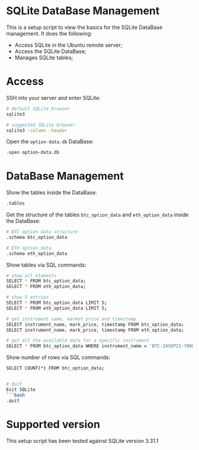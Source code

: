 # SQLite DataBase Management

This is a setup script to view the basics for the SQLite DataBase management. It does the following:
* Access SQLite in the Ubuntu remote server;
* Access the SQLite DataBase;
* Manages SQLite tables;

# Access
SSH into your server and enter SQLite:
```bash
# default SQLite browser 
sqlite3

# suggested SQLite browser
sqlite3 -column -header
```

Open the `option-data.db` DataBase:
```bash
.open option-data.db
```

# DataBase Management
Show the tables inside the DataBase:
```bash
.tables
```

Get the structure of the tables `btc_option_data` and `eth_option_data` inside the DataBase:
```bash
# BTC option data structure
.schema btc_option_data

# ETH option_data
.schema eth_option_data
```

Show tables via SQL commands:
```bash
# show all elements
SELECT * FROM btc_option_data;
SELECT * FROM eth_option_data;

# show 5 entries
SELECT * FROM btc_option_data LIMIT 5;
SELECT * FROM eth_option_data LIMIT 5;

# get instrument name, market price and timestamp
SELECT instrument_name, mark_price, timestamp FROM btc_option_data;
SELECT instrument_name, mark_price, timestamp FROM eth_option_data;

# get all the available data for a specific instrument
SELECT * FROM btc_option_data WHERE instrument_name = 'BTC-24SEP21-7000-P';
```
Show number of rows via SQL commands:
```bash
SELECT COUNT(*) FROM btc_option_data;


# Quit 
Exit SQLite
```bash
.quit
```

# Supported version
This setup script has been tested against SQLite version 3.31.1
